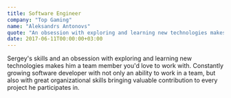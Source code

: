 ```yaml
---
title: Software Engineer
company: "Top Gaming"
name: "Aleksandrs Antonovs"
quote: "An obsession with exploring and learning new technologies makes him a team member you'd love to work with."
date: 2017-06-11T00:00:00+03:00
---
```


Sergey's skills and an obsession with exploring and learning new technologies makes him a team member you'd love to work with.
Constantly growing software developer with not only an ability to work in a team, but also with great organizational skills bringing valuable contribution to every project he participates in.

